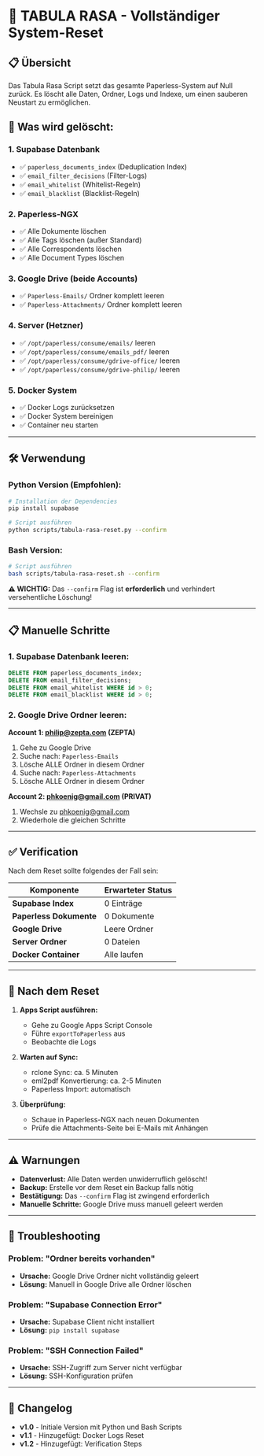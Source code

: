 # 🔄 TABULA RASA - Vollständiger System-Reset

## 📋 **Übersicht**

Das Tabula Rasa Script setzt das gesamte Paperless-System auf Null zurück. Es löscht alle Daten, Ordner, Logs und Indexe, um einen sauberen Neustart zu ermöglichen.

## 🎯 **Was wird gelöscht:**

### 1. **Supabase Datenbank**
- ✅ `paperless_documents_index` (Deduplication Index)
- ✅ `email_filter_decisions` (Filter-Logs)
- ✅ `email_whitelist` (Whitelist-Regeln)
- ✅ `email_blacklist` (Blacklist-Regeln)

### 2. **Paperless-NGX**
- ✅ Alle Dokumente löschen
- ✅ Alle Tags löschen (außer Standard)
- ✅ Alle Correspondents löschen
- ✅ Alle Document Types löschen

### 3. **Google Drive (beide Accounts)**
- ✅ `Paperless-Emails/` Ordner komplett leeren
- ✅ `Paperless-Attachments/` Ordner komplett leeren

### 4. **Server (Hetzner)**
- ✅ `/opt/paperless/consume/emails/` leeren
- ✅ `/opt/paperless/consume/emails_pdf/` leeren
- ✅ `/opt/paperless/consume/gdrive-office/` leeren
- ✅ `/opt/paperless/consume/gdrive-philip/` leeren

### 5. **Docker System**
- ✅ Docker Logs zurücksetzen
- ✅ Docker System bereinigen
- ✅ Container neu starten

---

## 🛠️ **Verwendung**

### **Python Version (Empfohlen):**
```bash
# Installation der Dependencies
pip install supabase

# Script ausführen
python scripts/tabula-rasa-reset.py --confirm
```

### **Bash Version:**
```bash
# Script ausführen
bash scripts/tabula-rasa-reset.sh --confirm
```

**⚠️ WICHTIG:** Das `--confirm` Flag ist **erforderlich** und verhindert versehentliche Löschung!

---

## 📋 **Manuelle Schritte**

### **1. Supabase Datenbank leeren:**
```sql
DELETE FROM paperless_documents_index;
DELETE FROM email_filter_decisions;
DELETE FROM email_whitelist WHERE id > 0;
DELETE FROM email_blacklist WHERE id > 0;
```

### **2. Google Drive Ordner leeren:**

**Account 1: philip@zepta.com (ZEPTA)**
1. Gehe zu Google Drive
2. Suche nach: `Paperless-Emails`
3. Lösche ALLE Ordner in diesem Ordner
4. Suche nach: `Paperless-Attachments`
5. Lösche ALLE Ordner in diesem Ordner

**Account 2: phkoenig@gmail.com (PRIVAT)**
1. Wechsle zu phkoenig@gmail.com
2. Wiederhole die gleichen Schritte

---

## ✅ **Verification**

Nach dem Reset sollte folgendes der Fall sein:

| **Komponente** | **Erwarteter Status** |
|---|---|
| **Supabase Index** | 0 Einträge |
| **Paperless Dokumente** | 0 Dokumente |
| **Google Drive** | Leere Ordner |
| **Server Ordner** | 0 Dateien |
| **Docker Container** | Alle laufen |

---

## 🚀 **Nach dem Reset**

1. **Apps Script ausführen:**
   - Gehe zu Google Apps Script Console
   - Führe `exportToPaperless` aus
   - Beobachte die Logs

2. **Warten auf Sync:**
   - rclone Sync: ca. 5 Minuten
   - eml2pdf Konvertierung: ca. 2-5 Minuten
   - Paperless Import: automatisch

3. **Überprüfung:**
   - Schaue in Paperless-NGX nach neuen Dokumenten
   - Prüfe die Attachments-Seite bei E-Mails mit Anhängen

---

## ⚠️ **Warnungen**

- **Datenverlust:** Alle Daten werden unwiderruflich gelöscht!
- **Backup:** Erstelle vor dem Reset ein Backup falls nötig
- **Bestätigung:** Das `--confirm` Flag ist zwingend erforderlich
- **Manuelle Schritte:** Google Drive muss manuell geleert werden

---

## 🔧 **Troubleshooting**

### **Problem: "Ordner bereits vorhanden"**
- **Ursache:** Google Drive Ordner nicht vollständig geleert
- **Lösung:** Manuell in Google Drive alle Ordner löschen

### **Problem: "Supabase Connection Error"**
- **Ursache:** Supabase Client nicht installiert
- **Lösung:** `pip install supabase`

### **Problem: "SSH Connection Failed"**
- **Ursache:** SSH-Zugriff zum Server nicht verfügbar
- **Lösung:** SSH-Konfiguration prüfen

---

## 📝 **Changelog**

- **v1.0** - Initiale Version mit Python und Bash Scripts
- **v1.1** - Hinzugefügt: Docker Logs Reset
- **v1.2** - Hinzugefügt: Verification Steps
